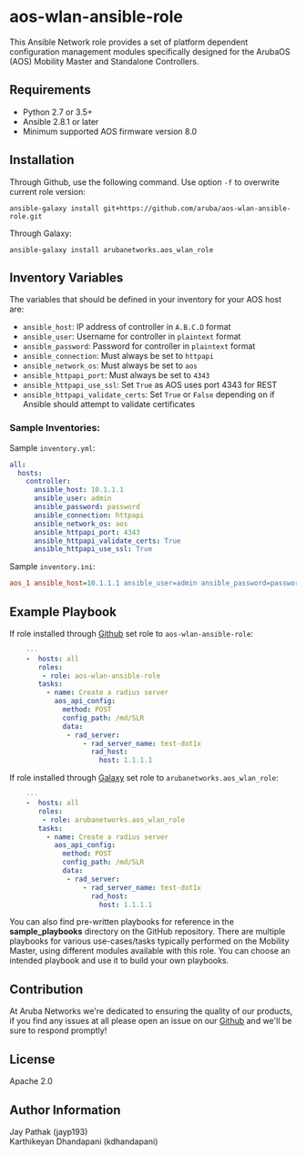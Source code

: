 
aos-wlan-ansible-role
=====================

This Ansible Network role provides a set of platform dependent configuration management modules specifically designed for the ArubaOS (AOS) Mobility Master and Standalone Controllers.

Requirements
------------

* Python 2.7 or 3.5+
* Ansible 2.8.1 or later  
* Minimum supported AOS firmware version 8.0

Installation
------------

Through Github, use the following command. Use option `-f` to overwrite current role version:

```
ansible-galaxy install git+https://github.com/aruba/aos-wlan-ansible-role.git
```

Through Galaxy:

```
ansible-galaxy install arubanetworks.aos_wlan_role
```

Inventory Variables
--------------

The variables that should be defined in your inventory for your AOS host are:

* `ansible_host`: IP address of controller in `A.B.C.D` format  
* `ansible_user`: Username for controller in `plaintext` format  
* `ansible_password`: Password for controller in `plaintext` format  
* `ansible_connection`: Must always be set to `httpapi`  
* `ansible_network_os`: Must always be set to `aos`
* `ansible_httpapi_port`: Must always be set to `4343`
* `ansible_httpapi_use_ssl`: Set `True` as AOS uses port 4343 for REST  
* `ansible_httpapi_validate_certs`: Set `True` or `False` depending on if Ansible should attempt to validate      certificates

### Sample Inventories:

Sample `inventory.yml`:

```yaml
all:
  hosts:
    controller:
      ansible_host: 10.1.1.1
      ansible_user: admin
      ansible_password: password
      ansible_connection: httpapi
      ansible_network_os: aos
      ansible_httpapi_port: 4343
      ansible_httpapi_validate_certs: True
      ansible_httpapi_use_ssl: True
```

Sample `inventory.ini`:

```ini
aos_1 ansible_host=10.1.1.1 ansible_user=admin ansible_password=password ansible_connection=httpapi ansible_network_os=aos ansible_httpapi_port=4343 ansible_httpapi_validate_certs=True ansible_httpapi_use_ssl=True
```

Example Playbook
----------------

If role installed through [Github](https://github.com/aruba/aos-wlan-ansible-role)
set role to `aos-wlan-ansible-role`:

```yaml
    ---
    -  hosts: all
       roles:
        - role: aos-wlan-ansible-role
       tasks:
         - name: Create a radius server
           aos_api_config:
             method: POST
             config_path: /md/SLR
             data:
              - rad_server:
                  - rad_server_name: test-dot1x
                    rad_host:
                      host: 1.1.1.1
```

If role installed through [Galaxy](https://galaxy.ansible.com/arubanetworks/aos8_role)
set role to `arubanetworks.aos_wlan_role`:

```yaml
    ---
    -  hosts: all
       roles:
        - role: arubanetworks.aos_wlan_role
       tasks:
         - name: Create a radius server
           aos_api_config:
             method: POST
             config_path: /md/SLR
             data:
              - rad_server:
                  - rad_server_name: test-dot1x
                    rad_host:
                      host: 1.1.1.1
```

You can also find pre-written playbooks for reference in the **sample_playbooks** directory on the GitHub repository. There are multiple playbooks for various use-cases/tasks typically performed on the Mobility Master, using different modules available with this role. You can choose an intended playbook and use it to build your own playbooks. 

Contribution
-------
At Aruba Networks we're dedicated to ensuring the quality of our products, if you find any
issues at all please open an issue on our [Github](https://github.com/aruba/aos-wlan-ansible-role) and we'll be sure to respond promptly!


License
-------

Apache 2.0

Author Information
------------------
Jay Pathak (jayp193)  
Karthikeyan Dhandapani (kdhandapani)  
